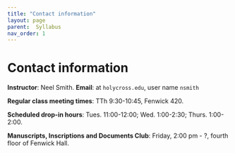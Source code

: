 ```yaml
---
title: "Contact information"
layout: page
parent:  Syllabus
nav_order: 1
---
```


# Contact information

**Instructor**: Neel Smith.  **Email**: at `holycross.edu`, user name `nsmith`

**Regular class meeting times**:  TTh 9:30-10:45, Fenwick 420.

**Scheduled drop-in hours**:  Tues. 11:00-12:00;  Wed. 1:00-2:30; Thurs. 1:00-2:00.

**Manuscripts, Inscriptions and Documents Club**:  Friday, 2:00 pm - ?, fourth floor of Fenwick Hall.

